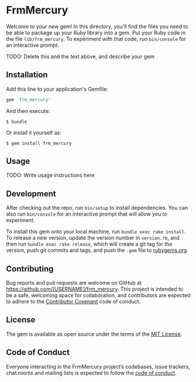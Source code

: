 # FrmMercury

Welcome to your new gem! In this directory, you'll find the files you need to be able to package up your Ruby library into a gem. Put your Ruby code in the file `lib/frm_mercury`. To experiment with that code, run `bin/console` for an interactive prompt.

TODO: Delete this and the text above, and describe your gem

## Installation

Add this line to your application's Gemfile:

```ruby
gem 'frm_mercury'
```

And then execute:

    $ bundle

Or install it yourself as:

    $ gem install frm_mercury

## Usage

TODO: Write usage instructions here

## Development

After checking out the repo, run `bin/setup` to install dependencies. You can also run `bin/console` for an interactive prompt that will allow you to experiment.

To install this gem onto your local machine, run `bundle exec rake install`. To release a new version, update the version number in `version.rb`, and then run `bundle exec rake release`, which will create a git tag for the version, push git commits and tags, and push the `.gem` file to [rubygems.org](https://rubygems.org).

## Contributing

Bug reports and pull requests are welcome on GitHub at https://github.com/[USERNAME]/frm_mercury. This project is intended to be a safe, welcoming space for collaboration, and contributors are expected to adhere to the [Contributor Covenant](http://contributor-covenant.org) code of conduct.

## License

The gem is available as open source under the terms of the [MIT License](https://opensource.org/licenses/MIT).

## Code of Conduct

Everyone interacting in the FrmMercury project’s codebases, issue trackers, chat rooms and mailing lists is expected to follow the [code of conduct](https://github.com/[USERNAME]/frm_mercury/blob/master/CODE_OF_CONDUCT.md).
